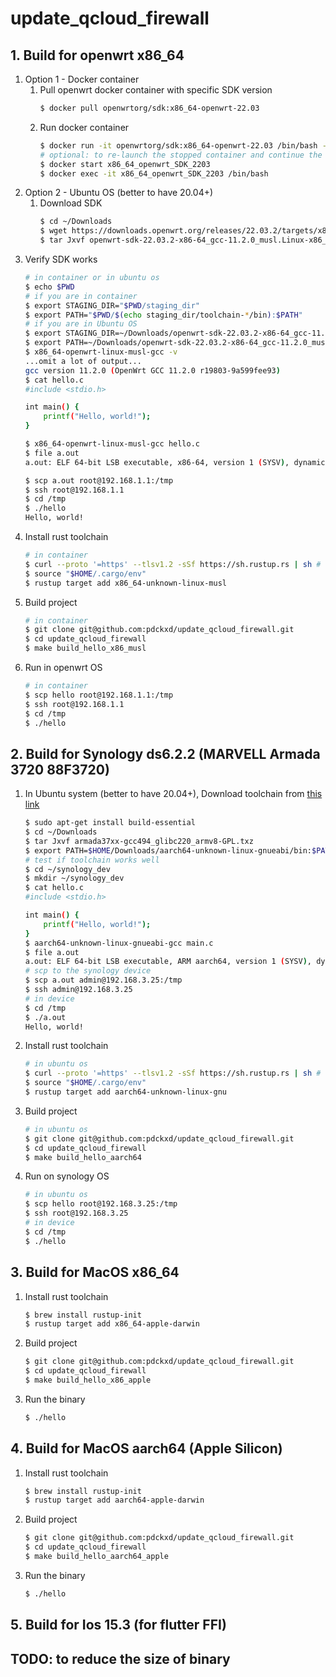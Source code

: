 # update_qcloud_firewall

## 1. Build for openwrt x86_64
1. Option 1 - Docker container
    1. Pull openwrt docker container with specific SDK version
        ```bash
        $ docker pull openwrtorg/sdk:x86_64-openwrt-22.03
        ```
    2. Run docker container
        ```bash
        $ docker run -it openwrtorg/sdk:x86_64-openwrt-22.03 /bin/bash --name x86_64_openwrt_SDK_2203
        # optional: to re-launch the stopped container and continue the work
        $ docker start x86_64_openwrt_SDK_2203
        $ docker exec -it x86_64_openwrt_SDK_2203 /bin/bash
        ```
2. Option 2 - Ubuntu OS (better to have 20.04+)
    1. Download SDK
        ```bash
        $ cd ~/Downloads
        $ wget https://downloads.openwrt.org/releases/22.03.2/targets/x86/64/openwrt-sdk-22.03.2-x86-64_gcc-11.2.0_musl.Linux-x86_64.tar.xz
        $ tar Jxvf openwrt-sdk-22.03.2-x86-64_gcc-11.2.0_musl.Linux-x86_64.tar.xz
        ```
3. Verify SDK works
    ```bash
    # in container or in ubuntu os
    $ echo $PWD
    # if you are in container
    $ export STAGING_DIR="$PWD/staging_dir"
    $ export PATH="$PWD/$(echo staging_dir/toolchain-*/bin):$PATH"
    # if you are in Ubuntu OS
    $ export STAGING_DIR=~/Downloads/openwrt-sdk-22.03.2-x86-64_gcc-11.2.0_musl.Linux-x86_64/staging_dir/
    $ export PATH=~/Downloads/openwrt-sdk-22.03.2-x86-64_gcc-11.2.0_musl.Linux-x86_64/staging_dir/toolchain-x86_64_gcc-11.2.0_musl/bin
    $ x86_64-openwrt-linux-musl-gcc -v
    ...omit a lot of output...
    gcc version 11.2.0 (OpenWrt GCC 11.2.0 r19803-9a599fee93)
    $ cat hello.c
    #include <stdio.h>

    int main() {
        printf("Hello, world!");
    }

    $ x86_64-openwrt-linux-musl-gcc hello.c
    $ file a.out
    a.out: ELF 64-bit LSB executable, x86-64, version 1 (SYSV), dynamically linked, interpreter /lib/ld-musl-x86_64.so.1, with debug_info, not stripped

    $ scp a.out root@192.168.1.1:/tmp
    $ ssh root@192.168.1.1
    $ cd /tmp
    $ ./hello
    Hello, world!
    ```
4. Install rust toolchain
    ```bash
    # in container
    $ curl --proto '=https' --tlsv1.2 -sSf https://sh.rustup.rs | sh # use default choose
    $ source "$HOME/.cargo/env"
    $ rustup target add x86_64-unknown-linux-musl
    ```
5. Build project
    ```bash
    # in container
    $ git clone git@github.com:pdckxd/update_qcloud_firewall.git
    $ cd update_qcloud_firewall
    $ make build_hello_x86_musl
    ```
6. Run in openwrt OS
    ```bash
    # in container
    $ scp hello root@192.168.1.1:/tmp
    $ ssh root@192.168.1.1
    $ cd /tmp
    $ ./hello
    ```
## 2. Build for Synology ds6.2.2 (MARVELL Armada 3720 88F3720)
1. In Ubuntu system (better to have 20.04+), Download toolchain from [this link](https://master.dl.sourceforge.net/project/dsgpl/Tool%20Chain/DSM%206.2.2%20Tool%20Chains/Marvell%20Armada%2037xx%20Linux%204.4.59/armada37xx-gcc494_glibc220_armv8-GPL.txz?viasf=1)
    ```bash
    $ sudo apt-get install build-essential
    $ cd ~/Downloads
    $ tar Jxvf armada37xx-gcc494_glibc220_armv8-GPL.txz
    $ export PATH=$HOME/Downloads/aarch64-unknown-linux-gnueabi/bin:$PATH
    # test if toolchain works well
    $ cd ~/synology_dev
    $ mkdir ~/synology_dev
    $ cat hello.c
    #include <stdio.h>

    int main() {
        printf("Hello, world!");
    }
    $ aarch64-unknown-linux-gnueabi-gcc main.c
    $ file a.out
    a.out: ELF 64-bit LSB executable, ARM aarch64, version 1 (SYSV), dynamically linked, interpreter /lib/ld-linux-aarch64.so.1, for GNU/Linux 3.7.0, not stripped
    # scp to the synology device
    $ scp a.out admin@192.168.3.25:/tmp
    $ ssh admin@192.168.3.25
    # in device
    $ cd /tmp
    $ ./a.out
    Hello, world!
    ```
2. Install rust toolchain
    ```bash
    # in ubuntu os
    $ curl --proto '=https' --tlsv1.2 -sSf https://sh.rustup.rs | sh # use default choose
    $ source "$HOME/.cargo/env"
    $ rustup target add aarch64-unknown-linux-gnu
    ```
3. Build project
    ```bash
    # in ubuntu os
    $ git clone git@github.com:pdckxd/update_qcloud_firewall.git
    $ cd update_qcloud_firewall
    $ make build_hello_aarch64
    ```
4. Run on synology OS
    ```bash
    # in ubuntu os
    $ scp hello root@192.168.3.25:/tmp
    $ ssh root@192.168.3.25
    # in device
    $ cd /tmp
    $ ./hello
    ```

## 3. Build for MacOS x86_64
1. Install rust toolchain
    ```bash
    $ brew install rustup-init
    $ rustup target add x86_64-apple-darwin
    ```
2. Build project
    ```bash
    $ git clone git@github.com:pdckxd/update_qcloud_firewall.git
    $ cd update_qcloud_firewall
    $ make build_hello_x86_apple
    ```
3. Run the binary
    ```bash
    $ ./hello
    ```
## 4. Build for MacOS aarch64 (Apple Silicon)
1. Install rust toolchain
    ```bash
    $ brew install rustup-init
    $ rustup target add aarch64-apple-darwin
    ```
2. Build project
    ```bash
    $ git clone git@github.com:pdckxd/update_qcloud_firewall.git
    $ cd update_qcloud_firewall
    $ make build_hello_aarch64_apple
    ```
3. Run the binary
    ```bash
    $ ./hello
    ```

## 5. Build for Ios 15.3 (for flutter FFI)

## TODO: to reduce the size of binary